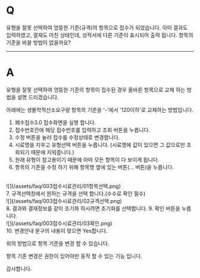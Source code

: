 # Q

유형을 잘못 선택하여 엉뚱한 기준(규격)의 항목으로 접수가 되었습니다.
이미 결과도 입력하였고, 결재도 마친 상태인데, 성적서에 다른 기준이 표시되어 출력 됩니다.
항목의 기준을 바꿀 방법이 없을까요?

***
# A
유형을 잘못 선택하여 엉뚱한 기준의 항목이 접수된 경우 올바른 항목으로 교체 하는 방법을 설명 드리겠습니다.

아래에는 생물학적산소요구량 항목의 기준을 '-'에서 '120이하'로 교체하는 방법입니다.

1. 폐수접수3.0 접수화면을 실행 합니다.
2. 접수번호칸에 해당 접수번호를 입력하고 조회 버튼을 누릅니다.
3. 수정 버튼을 눌러 접수를 수정상태로 변경합니다.
4. 시료명을 지우고 유형선택 버튼을 누릅니다.
(시료명에 값이 있으면 그 값으로만 조회되기 때문에 지워줍니다.)
5. 원래 유형이 참고용이기 때문에 아마 모든 항목이 다 보이게 됩니다.
6. 항목의 기준을 수정 하기 위해 항목명 옆에 있는 버튼(... 버튼)을 누릅니다.
<br>
![](/assets/faq/003접수시료관리/01항목선택.png)   
<br>
7. 규격선택창에서 원하는 규격을 선택 합니다.(수수료 확인 필수)
<br>
![](/assets/faq/003접수시료관리/02규격선택.png)   
<br>
8. 결과와 결재정보를 같이 초기화 하시려면 초기화를 선택합니다.
9. 확인 버튼을 누릅니다.
<br>
![](/assets/faq/003접수시료관리/03확인.png)   
<br>
10. 변경안내 문구의 내용이 맞으면 Yes합니다.

위의 방법으로 항목 기준을 변경 할 수 있습니다.

항목 기준 변경은 권한이 있어야만 동작 할 수 있는 기능 입니다.

감사합니다.
